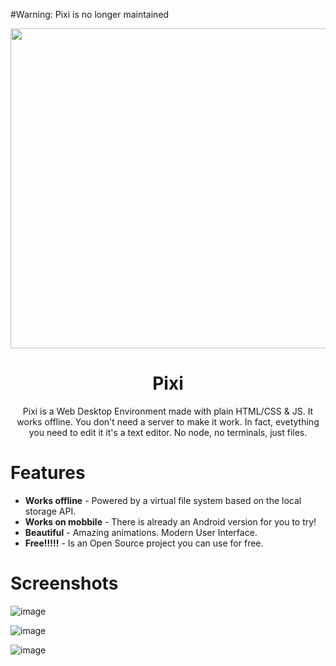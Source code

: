 #Warning: Pixi is no longer maintained

<p align="center">
  <a href="#"><img src="https://i.ibb.co/9tVzJ6f/s1.png" width="512"></a>
</p>

<div align="center">
  <h1>Pixi</h1>

Pixi is a Web Desktop Environment made with plain HTML/CSS & JS. It works offline. You don't need a server to make it work. In fact, evetything you need to edit it it's a text editor. No node, no terminals, just files.

</div>

# Features

- **Works offline** - Powered by a virtual file system based on the local storage API.
- **Works on mobbile** - There is already an Android version for you to try!
- **Beautiful** - Amazing animations. Modern User Interface.
- **Free!!!!!** - Is an Open Source project you can use for free.

# Screenshots

![image](https://i.ibb.co/K29gth7/s2.png)

![image](https://i.ibb.co/RSsvNGf/s3.png)

![image](https://i.ibb.co/zPqZzw7/Screenshot-2020-11-23-17-28-11-794-com-nohak-apps.jpg)

